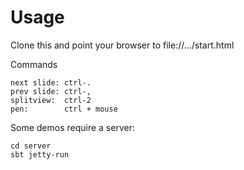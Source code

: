 Usage
=====

Clone this and point your browser to file://.../start.html

Commands

    next slide: ctrl-. 
    prev slide: ctrl-, 
    splitview:  ctrl-2
    pen:        ctrl + mouse

Some demos require a server: 

    cd server
    sbt jetty-run

